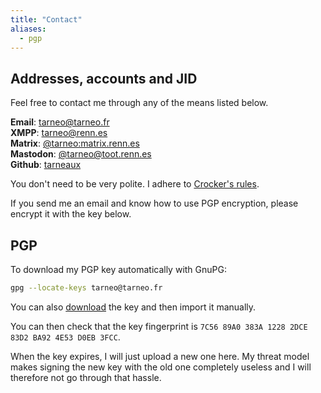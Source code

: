 ```yaml
---
title: "Contact"
aliases:
  - pgp
---
```


## Addresses, accounts and JID

Feel free to contact me through any of the means listed below.

**Email**: tarneo@tarneo.fr\
**XMPP**: [tarneo@renn.es](xmpp:tarneo@renn.es?omemo-sid-777090665=e44cec2d4c97dd5df58f20d0baca5799bdcfe3d745608aad0ba7b24c1d11af17)\
**Matrix**: [@tarneo:matrix.renn.es](https://matrix.to/#/@tarneo:matrix.renn.es)\
**Mastodon**: <a rel="me" href="https://toot.renn.es/@tarneo">@tarneo@toot.renn.es</a>\
**Github**: [tarneaux](https://github.com/tarneaux)

You don't need to be very polite. I adhere to [Crocker's rules](http://sl4.org/crocker.html).

If you send me an email and know how to use PGP encryption, please encrypt it with the key below.

## PGP

To download my PGP key automatically with GnuPG:

```sh
gpg --locate-keys tarneo@tarneo.fr
```

You can also [download](/.well-known/openpgpkey/hu/twnxbp33gur4nwext9bzmm6mahjw44hr) the key and then import it manually.

You can then check that the key fingerprint is `7C56 89A0 383A 1228 2DCE 83D2 BA92 4E53 D0EB 3FCC`.

When the key expires, I will just upload a new one here. My threat model makes signing the new key with the old one completely useless and I will therefore not go through that hassle.
